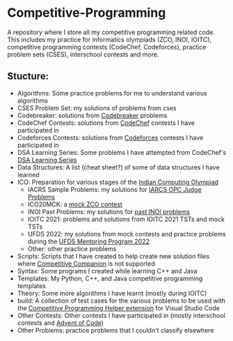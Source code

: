 # Competitive-Programming
A repository where I store all my competitive programming related code. This includes my practice for informatics olympiads (ZCO, INOI, IOITC), competitive programming contests (CodeChef, Codeforces), practice problem sets (CSES), interschool contests and more.

## Stucture: <a name = "structure"></a>
 - Algorithms: Some practice problems for me to understand various algorithms
 - CSES Problem Set: my solutions of problems from cses
 - Codebreaker: solutions from [Codebreaker](https://codebreaker.xyz/) problems
 - CodeChef Contests: solutions from [CodeChef](https://www.codechef.com/) contests I have participated in
 - Codeforces Contests: solutions from [Codeforces](https://codeforces.com/) contests I have participated in
 - DSA Learning Series: Some problems I have attempted from CodeChef's [DSA Learning Series](https://www.codechef.com/LEARNDSA/)
 - Data Structures: A list (cheat sheet?) of some of data structures I have learned
 - ICO: Preparation for various stages of the [Indian Computing Olympiad](https://www.iarcs.org.in/inoi/)
	- IACRS Sample Problems: my solutions for [IARCS OPC Judge Problems](https://www.codechef.com/IARCSJUD)
	- ICO20MCK: a [mock ZCO contest](https://www.codechef.com/ICO20MCK)
	- INOI Past Problems: my solutions for [past INOI problems](https://www.codechef.com/INOIPRAC/)
	- IOITC 2021: problems and solutions from IOITC 2021 TSTs and mock TSTs
	- UFDS 2022: my solutions from mock contests and practice problems during the [UFDS Mentoring Program 2022](https://ufds.cc/)
	- Other: other practice problems
 - Scripts: Scripts that I have created to help create new solution files where [Competitive Companion](https://www.google.com/search?q=competitive+companion&oq=competitive+companion&aqs=edge..69i57j0i512l5j69i64.4565j0j1&sourceid=chrome&ie=UTF-8) is not supported
 - Syntax: Some programs I created while learning C++ and Java
 - Templates: My Python, C++, and Java competitive programming templates
 - Theory: Some more algorithms I have learnt (mostly during IOITC)
 - build: A collection of test cases for the various problems to be used with the [Competitive Programming Helper extension](https://marketplace.visualstudio.com/items?itemName=DivyanshuAgrawal.competitive-programming-helper) for Visual Studio Code
 - Other Contests: Other contests I have participated in (mostly interschool contests and [Advent of Code](https://adventofcode.com/))
 - Other Problems: practice problems that I couldn't classify elsewhere
